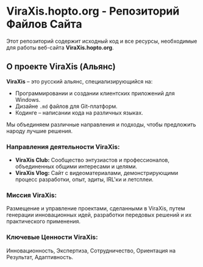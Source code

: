 # ViraXis.hopto.org - Репозиторий Файлов Сайта

Этот репозиторий содержит исходный код и все ресурсы, необходимые для работы веб-сайта **ViraXis.hopto.org**.

## О проекте ViraXis (Альянс)

**ViraXis** – это русский альянс, специализирующийся на:
*   Программировании и создании клиентских приложений для Windows.
*   Дизайне `.md` файлов для Git-платформ.
*   Кодинге – написании кода на различных языках.

Мы объединяем различные направления и подходы, чтобы предложить народу лучшие решения.

### Направления деятельности ViraXis:
*   **ViraXis Club:** Сообщество энтузиастов и профессионалов, объединенных общими интересами и целями.
*   **ViraXis Vlog:** Сайт с видеоматериалами, демонстрирующими процесс разработки, опыт, эдиты, IRL'ки и летсплеи.

### Миссия ViraXis:
Размещение и управление проектами, сделанными в ViraXis, путем генерации инновационных идей, разработки передовых решений и их практического применения.

### Ключевые Ценности ViraXis:
Инновационность, Экспертиза, Сотрудничество, Ориентация на Результат, Адаптивность.
